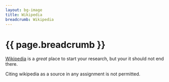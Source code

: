 ```yaml
---
layout: bg-image
title: Wikipedia
breadcrumb: Wikipedia
---
```

# {{ page.breadcrumb }}

[Wikipedia](https://en.wikipedia.org/wiki/Main_Page)
is a <em>great</em> place to start your research,
but your it should not end there.

Citing wikipedia as a source in any assignment is not permitted.
